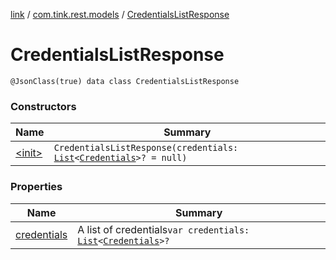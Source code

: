 [link](../../index.md) / [com.tink.rest.models](../index.md) / [CredentialsListResponse](./index.md)

# CredentialsListResponse

`@JsonClass(true) data class CredentialsListResponse`

### Constructors

| Name | Summary |
|---|---|
| [&lt;init&gt;](-init-.md) | `CredentialsListResponse(credentials: `[`List`](https://kotlinlang.org/api/latest/jvm/stdlib/kotlin.collections/-list/index.html)`<`[`Credentials`](../-credentials/index.md)`>? = null)` |

### Properties

| Name | Summary |
|---|---|
| [credentials](credentials.md) | A list of credentials`var credentials: `[`List`](https://kotlinlang.org/api/latest/jvm/stdlib/kotlin.collections/-list/index.html)`<`[`Credentials`](../-credentials/index.md)`>?` |
